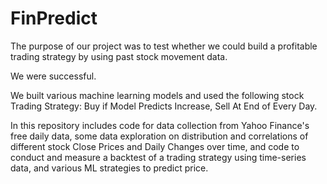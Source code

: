# FinPredict

The purpose of our project was to test whether we could build a profitable trading strategy by using past stock movement data. 

We were successful.

We built various machine learning models and used the following stock Trading Strategy: Buy if Model Predicts Increase, Sell At End of Every Day.

In this repository includes code for data collection from Yahoo Finance's free daily data, some data exploration on distribution and correlations of different stock Close Prices and Daily Changes over time, and code to conduct and measure a backtest of a trading strategy using time-series data, and various ML strategies to predict price.

